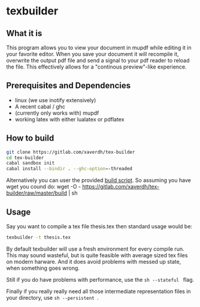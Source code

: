 # texbuilder
## What it is

This program allows you to view your document in mupdf while
editing it in your favorite editor. When you save your document
it will recompile it, overwrite the output pdf file and send
a signal to your pdf reader to reload the file.
This effectively allows for a "continous preview"-like experience.

## Prerequisites and Dependencies
  * linux (we use inotify extensively)
  * A recent cabal / ghc
  * (currently only works with) mupdf
  * working latex with either lualatex or pdflatex

## How to build

```sh
git clone https://gitlab.com/xaverdh/tex-builder
cd tex-builder
cabal sandbox init
cabal install --bindir . --ghc-option=-threaded
```
Alternatively you can user the provided [build script][build-script].
So assuming you have wget you cound do:
wget -O - https://gitlab.com/xaverdh/tex-builder/raw/master/build | sh

## Usage

Say you want to compile a tex file thesis.tex then standard usage would be:
```sh
texbuilder -t thesis.tex
```
By default texbuilder will use a fresh environment for every compile run. This may
sound wasteful, but is quite feasible with average sized tex files on modern harware.
And it does avoid problems with messed up state, when something goes wrong.

Still if you do have problems with performance, use the ```sh --stateful ``` flag.

Finally if you really really need all those intermediate representation files
in your directory, use ```sh --persistent ```.


[build-script]: https://gitlab.com/xaverdh/tex-builder/blob/master/build

